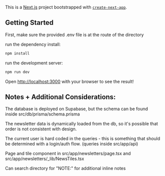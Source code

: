 This is a [Next.js](https://nextjs.org/) project bootstrapped with [`create-next-app`](https://github.com/vercel/next.js/tree/canary/packages/create-next-app).

## Getting Started

First, make sure the provided .env file is at the route of the directory

run the dependency install:

```bash
npm install
```

run the development server:

```bash
npm run dev
```

Open [http://localhost:3000](http://localhost:3000) with your browser to see the result!


## Notes + Additional Considerations:
The database is deployed on Supabase, but the schema can be found inside src/db/prisma/schema.prisma

The newsletter data is dynamically loaded from the db, so it's possible that order is not consistent with design.

The current user is hard coded in the queries - this is something that should be determined with a login/auth flow. (queries inside src/app/api)

Page and tile component in src/app/newsletters/page.tsx and src/app/newsletters/_lib/NewsTiles.tsx

Can search directory for "NOTE:" for additional inline notes
